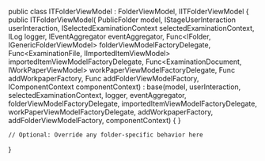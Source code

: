 public class ITFolderViewModel : FolderViewModel, IITFolderViewModel
{
    public ITFolderViewModel(
        PublicFolder model,
        IStageUserInteraction userInteraction,
        ISelectedExaminationContext selectedExaminationContext,
        ILog logger,
        IEventAggregator eventAggregator,
        Func<IFolder, IGenericFolderViewModel> folderViewModelFactoryDelegate,
        Func<ExaminationFile, IImportedItemViewModel> importedItemViewModelFactoryDelegate,
        Func<ExaminationDocument, IWorkPaperViewModel> workPaperViewModelFactoryDelegate,
        Func<IWorkPaperDialogViewModel> addWorkpaperFactory,
        Func<IAddFolderViewModel> addFolderViewModelFactory,
        IComponentContext componentContext)
        : base(model, userInteraction, selectedExaminationContext, logger, eventAggregator,
              folderViewModelFactoryDelegate, importedItemViewModelFactoryDelegate,
              workPaperViewModelFactoryDelegate, addWorkpaperFactory,
              addFolderViewModelFactory, componentContext)
    {
    }

    // Optional: Override any folder-specific behavior here
}
